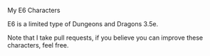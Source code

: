 My E6 Characters

E6 is a limited type of Dungeons and Dragons 3.5e. 

Note that I take pull requests, if you believe you can improve these characters, feel free.

